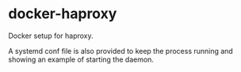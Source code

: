docker-haproxy
==============

Docker setup for haproxy.

A systemd conf file is also provided to keep the process running and showing an example of starting the daemon.

